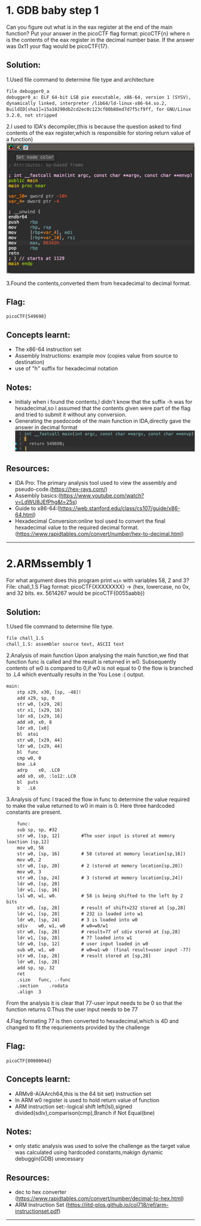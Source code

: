 # 1. GDB baby step 1

Can you figure out what is in the eax register at the end of the main function? Put your answer in the picoCTF flag format: picoCTF{n} where n is the contents of the eax register in the decimal number base. If the answer was 0x11 your flag would be picoCTF{17}.

## Solution:

1.Used file command to determine file type and architecture 
```
file debugger0_a 
debugger0_a: ELF 64-bit LSB pie executable, x86-64, version 1 (SYSV), dynamically linked, interpreter /lib64/ld-linux-x86-64.so.2, BuildID[sha1]=15a10290db2cd2ec0c123cf80b88ed7d7f5cf9ff, for GNU/Linux 3.2.0, not stripped
```

2.I used to IDA's decompiler,(this is because the question asked to find contents of the eax register,which is responsible for storing return value of a function)
![IDA Screenshot of main function](./Screenshots/Cryptography_Challenge1_IDA.jpg)

3.Found the contents,converted them from hexadecimal to decimal format.

## Flag:

```
picoCTF{549698}
```

## Concepts learnt:

-  The x86-64 instruction set
-  Assembly Instructions: example mov (copies value from source to destination)
-  use of "h" suffix for hexadecimal notation

## Notes:

- Initialy when i found the contents,I didn't know that the suffix -h was for hexadecimal,so I assumed that the contents given were part of the flag and tried to submit it without any conversion.
- Generating the psedocode of the main function in IDA,directly gave the answer in decimal format
![IDA Screenshot of pseudocode](./Screenshots/Cryptography_Challenge1_pseudocode.jpg)

## Resources:

-  IDA Pro: The primary analysis tool used to view the assembly and pseudo-code.(https://hex-rays.com/)
-  Assembly basics:(https://www.youtube.com/watch?v=LdWU8JEfPhg&t=25s)
-  Guide to x86-64:(https://web.stanford.edu/class/cs107/guide/x86-64.html)
-  Hexadecimal Conversion:online tool used to convert the final hexadecimal value to the required decimal format.(https://www.rapidtables.com/convert/number/hex-to-decimal.html)


***


# 2.ARMssembly 1

For what argument does this program print `win` with variables 58, 2 and 3? File: chall_1.S Flag format: picoCTF{XXXXXXXX} -> (hex, lowercase, no 0x, and 32 bits. ex. 5614267 would be picoCTF{0055aabb})


## Solution:

1.Used file command to determine file type.
```
file chall_1.S
chall_1.S: assembler source text, ASCII text

```
2.Analysis of main function
Upon analysing the main function,we find that function func is called and the result is returned in w0.
Subsequently contents of w0 is compared to 0,if w0 is not equal to 0 the flow is branched to .L4 which eventually results in the You Lose :( output.
```
main:
	stp	x29, x30, [sp, -48]!
	add	x29, sp, 0
	str	w0, [x29, 28]
	str	x1, [x29, 16]
	ldr	x0, [x29, 16]
	add	x0, x0, 8
	ldr	x0, [x0]
	bl	atoi
	str	w0, [x29, 44]
	ldr	w0, [x29, 44]
	bl	func
	cmp	w0, 0
	bne	.L4
	adrp	x0, .LC0
	add	x0, x0, :lo12:.LC0
	bl	puts
	b	.L6

```

3.Analysis of func
I traced the flow in func to determine the value required to make the value returned to w0 in main is 0.
Here three hardcoded constants are present.

```
    func:
	sub	sp, sp, #32
	str	w0, [sp, 12]        #The user input is stored at memory loaction [sp,12]
	mov	w0, 58
	str	w0, [sp, 16]        # 58 (stored at memory location[sp,16])
	mov	w0, 2
	str	w0, [sp, 20]        # 2 (stored at memory location[sp,20])
	mov	w0, 3
	str	w0, [sp, 24]        # 3 (stored at memory location[sp,24])
	ldr	w0, [sp, 20]
	ldr	w1, [sp, 16]
	lsl	w0, w1, w0.         # 58 is being shifted to the left by 2 bits
	str	w0, [sp, 28]        # result of shift=232 stored at [sp,28]
	ldr	w1, [sp, 28]        # 232 is loaded into w1
	ldr	w0, [sp, 24]        # 3 is loaded into w0
	sdiv	w0, w1, w0      # w0=w0/w1
	str	w0, [sp, 28]        # result=77 of sdiv stored at [sp,28]
	ldr	w1, [sp, 28]        # 77 loaded into w1
	ldr	w0, [sp, 12]        # user input loaded in w0
	sub	w0, w1, w0          # w0=w1-w0  (final result=user input -77)
	str	w0, [sp, 28]        # result stored at [sp,28]
	ldr	w0, [sp, 28]        
	add	sp, sp, 32
	ret
	.size	func, .-func
	.section	.rodata
	.align	3
```

From the analysis it is clear that 77-user input needs to be 0 so that the function returns 0.Thus the user input needs to be 77

4.Flag formating
77 is then converted to hexadecimal,which is 4D and changed to fit the requriements provided by the challenge
## Flag:

```
picoCTF{0000004d}
```

## Concepts learnt:
-   ARMv8-A(AArch64,this is the 64 bit set) instruction set
-   In ARM w0 register is used to hold return value of function
-   ARM instruction set:-logical shift left(lsl),signed divided(sdiv),comparison(cmp),Branch if Not Equal(bne)

## Notes:
-   only static analysis was used to solve the challenge as the target value was calculated using hardcoded constants,makign dynamic debuggin(GDB) unecessary

## Resources:
-   dec to hex converter (https://www.rapidtables.com/convert/number/decimal-to-hex.html)
-   ARM Instruction Set (https://iitd-plos.github.io/col718/ref/arm-instructionset.pdf)
    
***
